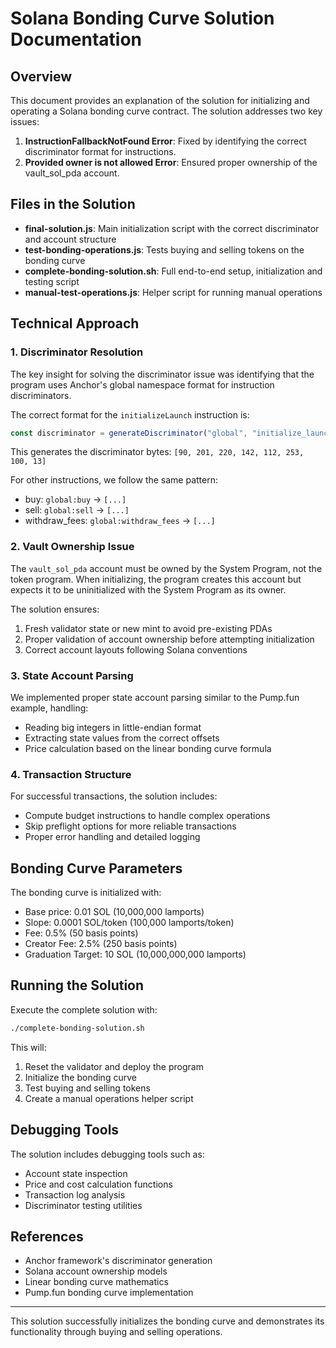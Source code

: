 # Solana Bonding Curve Solution Documentation

## Overview

This document provides an explanation of the solution for initializing and operating a Solana bonding curve contract. The solution addresses two key issues:

1. **InstructionFallbackNotFound Error**: Fixed by identifying the correct discriminator format for instructions.
2. **Provided owner is not allowed Error**: Ensured proper ownership of the vault_sol_pda account.

## Files in the Solution

- **final-solution.js**: Main initialization script with the correct discriminator and account structure
- **test-bonding-operations.js**: Tests buying and selling tokens on the bonding curve
- **complete-bonding-solution.sh**: Full end-to-end setup, initialization and testing script
- **manual-test-operations.js**: Helper script for running manual operations

## Technical Approach

### 1. Discriminator Resolution

The key insight for solving the discriminator issue was identifying that the program uses Anchor's global namespace format for instruction discriminators. 

The correct format for the `initializeLaunch` instruction is:
```javascript
const discriminator = generateDiscriminator("global", "initialize_launch");
```

This generates the discriminator bytes: `[90, 201, 220, 142, 112, 253, 100, 13]`

For other instructions, we follow the same pattern:
- buy: `global:buy` → `[...]`
- sell: `global:sell` → `[...]`
- withdraw_fees: `global:withdraw_fees` → `[...]`

### 2. Vault Ownership Issue

The `vault_sol_pda` account must be owned by the System Program, not the token program. When initializing, the program creates this account but expects it to be uninitialized with the System Program as its owner.

The solution ensures:
1. Fresh validator state or new mint to avoid pre-existing PDAs
2. Proper validation of account ownership before attempting initialization
3. Correct account layouts following Solana conventions

### 3. State Account Parsing

We implemented proper state account parsing similar to the Pump.fun example, handling:
- Reading big integers in little-endian format
- Extracting state values from the correct offsets
- Price calculation based on the linear bonding curve formula

### 4. Transaction Structure

For successful transactions, the solution includes:
- Compute budget instructions to handle complex operations
- Skip preflight options for more reliable transactions
- Proper error handling and detailed logging

## Bonding Curve Parameters

The bonding curve is initialized with:
- Base price: 0.01 SOL (10,000,000 lamports)
- Slope: 0.0001 SOL/token (100,000 lamports/token)
- Fee: 0.5% (50 basis points)
- Creator Fee: 2.5% (250 basis points)
- Graduation Target: 10 SOL (10,000,000,000 lamports)

## Running the Solution

Execute the complete solution with:
```bash
./complete-bonding-solution.sh
```

This will:
1. Reset the validator and deploy the program
2. Initialize the bonding curve
3. Test buying and selling tokens
4. Create a manual operations helper script

## Debugging Tools

The solution includes debugging tools such as:
- Account state inspection
- Price and cost calculation functions
- Transaction log analysis
- Discriminator testing utilities

## References

- Anchor framework's discriminator generation
- Solana account ownership models
- Linear bonding curve mathematics
- Pump.fun bonding curve implementation

---

This solution successfully initializes the bonding curve and demonstrates its functionality through buying and selling operations.
